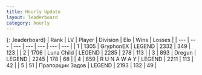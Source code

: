 ```yaml
---
title: Hourly Update
layout: leaderboard
category: hourly
---
```


{: .leaderboard}
| Rank | LV | Player | Division | Elo | Wins | Losses |
| --- | --- | --- | --- | --- | --- | --- |
| <span data-change="0">1</span> | 1305 | <span title="ID: 315148">GryphonEX</span> | LEGEND | <span data-change="-15">2332</span> | <span data-change="0">349</span> | <span data-change="1">123</span> |
| <span data-change="0">2</span> | 1706 | <span title="ID: 164871">Luna Child</span> | LEGEND | <span data-change="0">2285</span> | <span data-change="0">278</span> | <span data-change="0">113</span> |
| <span data-change="0">3</span> | 893 | <span title="ID: 337810">Dregun</span> | LEGEND | <span data-change="0">2245</span> | <span data-change="0">178</span> | <span data-change="0">68</span> |
| <span data-change="0">4</span> | 859 | <span title="ID: 66144">R U N A W A Y</span> | LEGEND | <span data-change="0">2211</span> | <span data-change="0">113</span> | <span data-change="0">42</span> |
| <span data-change="0">5</span> | 51 | <span title="ID: 612521">Прапорщик Задов</span> | LEGEND | <span data-change="0">2193</span> | <span data-change="0">132</span> | <span data-change="0">49</span> |